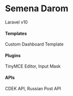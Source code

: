 # Semena Darom

Laravel v10

#### Templates
Custom Dashboard Template

#### Plugins
TinyMCE Editor, Input Mask

#### APIs
CDEK API, Russian Post API